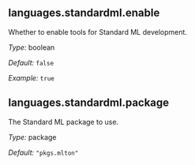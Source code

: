 

[comment]: # (Please add your documentation on top of this line)

## languages\.standardml\.enable

Whether to enable tools for Standard ML development\.



*Type:*
boolean



*Default:*
` false `



*Example:*
` true `



## languages\.standardml\.package



The Standard ML package to use\.



*Type:*
package



*Default:*
` "pkgs.mlton" `
